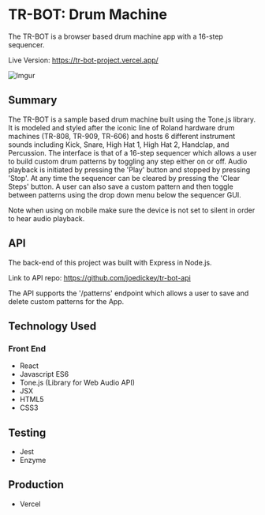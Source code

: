 # TR-BOT: Drum Machine

The TR-BOT is a browser based drum machine app with a 16-step sequencer.

Live Version: <https://tr-bot-project.vercel.app/>

![Imgur](https://i.imgur.com/4CZkK6l.png)

## Summary

The TR-BOT is a sample based drum machine built using the Tone.js library. It is modeled and styled after the iconic line of Roland hardware drum machines (TR-808, TR-909, TR-606) and hosts 6 different instrument sounds including Kick, Snare, High Hat 1, High Hat 2, Handclap, and Percussion. The interface is that of a 16-step sequencer which allows a user to build custom drum patterns by toggling any step either on or off. Audio playback is initiated by pressing the 'Play' button and stopped by pressing 'Stop'. At any time the sequencer can be cleared by pressing the 'Clear Steps' button. A user can also save a custom pattern and then toggle between patterns using the drop down menu below the sequencer GUI. 

Note when using on mobile make sure the device is not set to silent in order to hear audio playback.


## API

The back-end of this project was built with Express in Node.js.

Link to API repo: <https://github.com/joedickey/tr-bot-api>

The API supports the '/patterns' endpoint which allows a user to save and delete custom patterns for the App.


## Technology Used

### Front End
* React
* Javascript ES6
* Tone.js (Library for Web Audio API)
* JSX
* HTML5
* CSS3

## Testing
* Jest
* Enzyme

## Production
* Vercel
